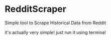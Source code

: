# RedditScraper
Simple tool to Scrape Historical Data from Reddit

it's actually very simple! just run it using terminal
